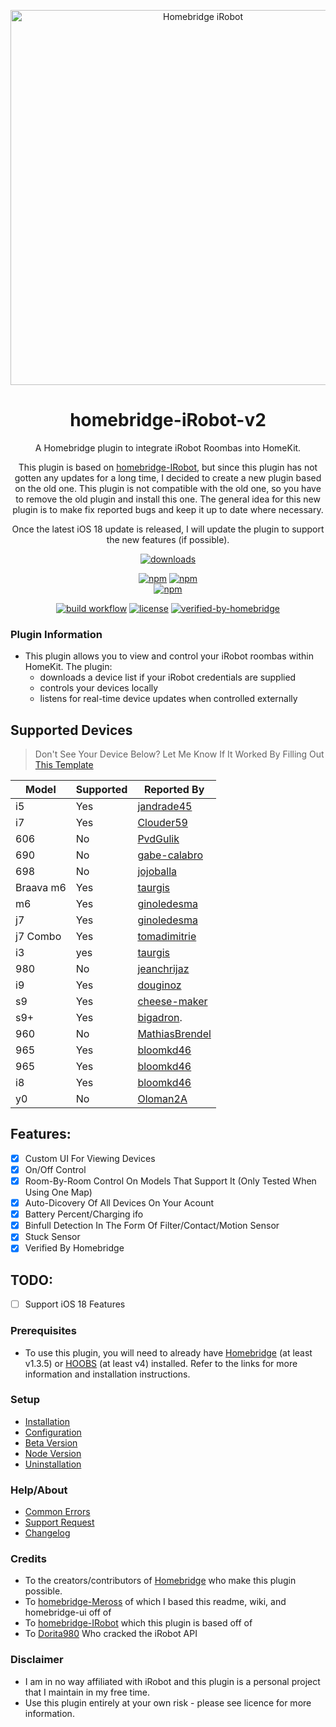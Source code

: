 <p align="center">
 <a href="https://github.com/taurgis/homebridge-iRobo-v2"><img alt="Homebridge iRobot" src="https://user-images.githubusercontent.com/75853497/143301930-e2f3bc9a-9f0d-4e03-95f8-c69769712ca5.png" width="600px"></a>
</p>
<span align="center">

# homebridge-iRobot-v2

A Homebridge plugin to integrate iRobot Roombas into HomeKit.

This plugin is based on <a href="https://github.com/bloomkd46/homebridge-iRobot">homebridge-IRobot</a>, but since this plugin has not gotten
any updates for a long time, I decided to create a new plugin based on the old one. This plugin is not compatible with the old one, so you have 
to remove the old plugin and install this one. The general idea for this new plugin is to make fix reported bugs and keep it up to date where necessary.

Once the latest iOS 18 update is released, I will update the plugin to support the new features (if possible).

 
[![downloads](https://img.shields.io/npm/dt/homebridge-irobot-v2)](https://npmcharts.com/compare/homebridge-irobot-v2?log=true&interval=1&minimal=true)

[![npm](https://img.shields.io/npm/v/homebridge-irobot-v2/latest?label=latest)](https://www.npmjs.com/package/homebridge-irobot-v2)
[![npm](https://img.shields.io/npm/v/homebridge-irobot-v2/beta?label=beta)](../../wiki/Beta-Version)  
[![npm](https://img.shields.io/npm/v/homebridge-irobot-v2/alpha?label=alpha)](../../wiki/Beta-Version)  

[![build workflow](https://github.com/taurgis/homebridge-iRobot-v2/actions/workflows/build.yml/badge.svg)](../../actions/workflows/build.yml)
[![license](https://badgen.net/github/license/taurgis/homebridge-irobot-v2)](/LICENSE) [![verified-by-homebridge](https://badgen.net/badge/homebridge/verified/purple)](https://github.com/homebridge/homebridge/wiki/Verified-Plugins)


</span>

### Plugin Information

- This plugin allows you to view and control your iRobot roombas within HomeKit. The plugin:
  - downloads a device list if your iRobot credentials are supplied
  - controls your devices locally
  - listens for real-time device updates when controlled externally

## Supported Devices
> Don't See Your Device Below?
> Let Me Know If It Worked By Filling Out [This Template](https://github.com/taurgis/homebridge-iRobot-v2/issues/new?assignees=taurgis&labels=enchancment&template=add-supported-device.yml&title=Supported+Device%3A+)

| Model     | Supported | Reported By                                       |
|-----------|-----------|---------------------------------------------------|
| i5        | Yes       | [jandrade45](https://github.com/jandrade45)       |
| i7        | Yes       | [Clouder59](https://github.com/Clouder59)         |
| 606       | No        | [PvdGulik](https://github.com/PvdGulik)           |
| 690       | No        | [gabe-calabro](https://github.com/gabe-calabro)   |
| 698       | No        | [jojoballa](https://github.com/jojoballa)         |
| Braava m6 | Yes       | [taurgis](https://github.com/taurgis)             |
| m6        | Yes       | [ginoledesma](https://github.com/ginoledesma)     |
| j7        | Yes       | [ginoledesma](https://github.com/ginoledesma)     |
| j7 Combo  | Yes       | [tomadimitrie](https://github.com/tomadimitrie)
| i3        | yes       | [taurgis](https://github.com/taurgis)             |
| 980       | No        | [jeanchrijaz](https://github.com/jeanchrijaz)     |
| i9        | Yes       | [douginoz](https://github.com/douginoz)           |
| s9        | Yes       | [cheese-maker](https://github.com/cheese-maker)   |
| s9+       | Yes       | [bigadron](https://github.com/bigadron).          |
| 960       | No        | [MathiasBrendel](https://github.com/MathiasBrendal)           |
| 965       | Yes       | [bloomkd46](https://github.com/bloomkd46)         |
| 965       | Yes       | [bloomkd46](https://github.com/bloomkd46)         |
| i8        | Yes       | [bloomkd46](https://github.com/bloomkd46)         |
| y0        | No        | [Oloman2A](https://github.com/Oloman2A)           |


## Features:
  - [x] Custom UI For Viewing Devices
  - [x] On/Off Control
  - [x] Room-By-Room Control On Models That Support It (Only Tested When Using One Map)
  - [x] Auto-Dicovery Of All Devices On Your Acount
  - [x] Battery Percent/Charging ifo
  - [x] Binfull Detection In The Form Of Filter/Contact/Motion Sensor
  - [x] Stuck Sensor
  - [x] Verified By Homebridge
  
## TODO: 
  
  - [ ] Support iOS 18 Features

### Prerequisites

- To use this plugin, you will need to already have [Homebridge](https://homebridge.io) (at least v1.3.5) or [HOOBS](https://hoobs.org) (at least v4) installed. Refer to the links for more information and installation instructions.


### Setup

- [Installation](../../wiki/Installation)
- [Configuration](../../wiki/Configuration)
- [Beta Version](../../wiki/Beta-Version)
- [Node Version](../../wiki/Node-Version)
- [Uninstallation](../../wiki/Uninstallation)

### Help/About

- [Common Errors](../../wiki/Common-Errors)
- [Support Request](../../issues/new/choose)
- [Changelog](/CHANGELOG.md)

### Credits

- To the creators/contributors of [Homebridge](https://homebridge.io) who make this plugin possible.
- To [homebridge-Meross](https://github.com/bwp91/homebridge-meross) of which I based this readme, wiki, and homebridge-ui off of
- To [homebridge-IRobot](https://github.com/bloomkd46/homebridge-iRobot) which this plugin is based off of
- To [Dorita980](https://github.com/koalazak/dorita980) Who cracked the iRobot API

### Disclaimer

- I am in no way affiliated with iRobot and this plugin is a personal project that I maintain in my free time.
- Use this plugin entirely at your own risk - please see licence for more information.
